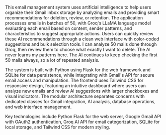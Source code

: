 This email management system uses artificial intelligence to help users organize their Gmail inbox storage by analyzing emails and providing smart recommendations for deletion, review, or retention. The application processes emails in batches of 50, with Groq's LLaMA language model evaluating each email based on content, sender patterns, and characteristics to suggest appropriate actions. Users can quickly review these AI recommendations through a clean web interface with color-coded suggestions and bulk selection tools.
I can analyze 50 mails done through Groq, then review them to choose what exactly I want to delete. The AI never learns my patterns here. The AI continues to keep checking the first 50 mails always, so a lot of repeated analysis.

The system is built with Python using Flask for the web framework and SQLite for data persistence, while integrating with Gmail's API for secure email access and manipulation. The frontend uses Tailwind CSS for responsive design, featuring an intuitive dashboard where users can analyze new emails and review AI suggestions with larger checkboxes and visual indicators. The modular architecture separates concerns with dedicated classes for Gmail integration, AI analysis, database operations, and web interface management.

Key technologies include Python Flask for the web server, Google Gmail API with OAuth2 authentication, Groq AI API for email categorization, SQLite for local storage, and Tailwind CSS for modern styling. 
